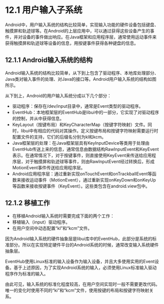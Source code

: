 # 12.1 用户输入子系统
Android中，用户输入系统的结构比较简单，实现输入功能的硬件设备包括键盘、触摸屏和轨迹球等。在Android的上层应用中，可以通过获得这些设备产生的事件，并对设备的事件做出响应。在Java框架和应用程序层，通常使用运动事件来获得触摸屏和轨迹球等设备的信息，用按键事件获得各种键盘的信息。

## 12.1.1 Android输入系统的结构
Android输入系统的结构比较简单，从下到上包含了驱动程序、本地库处理部分、Java类对输入事件的处理、对Java的接口等。Android用户输入系统的结构如图所示。

从下到上，Android的用户输入系统分成以下几个部分：

* 驱动程序：保存在/dev/input目录中，通常是Event类型的驱动程序。
* EventHub：本地框架层的EventHub是libui中的一部分，它实现了对驱动程序的控制，并从中获得信息。
* KeyLayout（按键布局）和KeyCharacterMap（按键字符映射）文件。同时，libui中有相应的代码对其操作。定义按键布局和按键字符映射需要运行时配置文件的支持，它们的后缀名分别为kl和kcm。
* Java框架层的处理：在Java框架层具有KeyInputDevice等类用于处理由EventHub传送上来的信息，通常信息由数据结构RawInputEvent和KeyEvent表示。在通常情况下，对于按键事件，则直接使用KeyEvent来传送给应用程序层，对于触摸屏和轨迹球等事件，则由RawInputEvent经过转换后，形成MotionEvent事件传送给应用程序层。
* Android应用程序层：通过重新实现onTouchEvent和onTrackballEvent等函数来接收运动事件（MotionEvent），通过重新实现onKeyDown和onKeyUp等函数来接收按键事件（KeyEvent）。这些类包含在android.view包中。


## 12.1.2 移植工作

* 在移植Android输入系统时需要完成下面的两个工作：
* 移植输入（input）驱动程序。
* 在用户空间中动态配置“kl”和“kcm”文件。



因为Android输入系统的硬件抽象层是libui库中的EventHub，此部分是系统的标准部分。所以在实现特定硬件平台的Android系统的时候，通常改变输入系统硬件抽象层。
        
 EventHub使用Linux标准的输入设备作为输入设备，并且大多使用实用的Event设备。基于上述原因，为了实现Android系统的输入，必须使用Linux标准输入驱动程序作为标准的输入。
        
由此可见，输入系统的标准化程度较高，在用户空间实现时一般不需要更改代码。唯一的变化时使用不同的“ki”和“kcm”文件，使用按键的布局和按键字符映射关系。
        